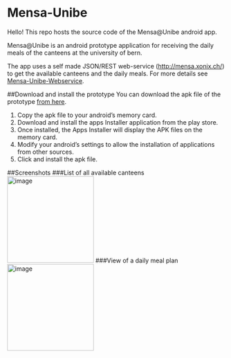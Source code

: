 Mensa-Unibe
===========
Hello!
This repo hosts the source code of the Mensa@Unibe android app.

Mensa@Unibe is an android prototype application for receiving the daily meals of the canteens at the university of bern.

The app uses a self made JSON/REST web-service (http://mensa.xonix.ch/) to get the available canteens and the daily meals.
For more details see [Mensa-Unibe-Webservice](https://github.com/lexruee/Mensa-Unibe-Webservice).

##Download and install the prototype
You can download the apk file of the prototype [from here](https://github.com/lexruee/Mensa-Unibe/raw/master/bin/MensaUnibeApp.apk).

1. Copy the apk file to your android’s memory card.
2. Download and install the apps Installer application from the play store.
3. Once installed, the Apps Installer will display the APK files on the memory card.
4. Modify your android’s settings to allow the installation of applications from other sources.
5. Click and install the apk file.

##Screenshots
###List of all available canteens
<img alt="image" src="https://raw.github.com/lexruee/Mensa-Unibe/master/screenshots/1.png" width="200px" />
###View of a daily meal plan
<img alt="image" src="https://raw.github.com/lexruee/Mensa-Unibe/master/screenshots/2.png" width="200px" />


